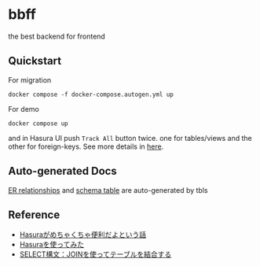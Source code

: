# bbff
the best backend for frontend

## Quickstart
For migration
```
docker compose -f docker-compose.autogen.yml up
```

For demo
```
docker compose up
```

and in Hasura UI push `Track All` button twice. one for tables/views and the other for foreign-keys. See more details in [here](https://hasura.io/docs/latest/schema/postgres/using-existing-database/).

## Auto-generated Docs
[ER relationships](https://raw.githubusercontent.com/tk42/bbff/main/dbdoc/schema.svg) and [schema table](./dbdoc/README.md) are auto-generated by tbls

## Reference
 - [Hasuraがめちゃくちゃ便利だよという話](https://qiita.com/maaz118/items/9e198ea91ad8fc624491)
 - [Hasuraを使ってみた](https://qiita.com/kyamamoto9120/items/e0f3f15dac9ff532e202)
 - [SELECT構文：JOINを使ってテーブルを結合する](https://rfs.jp/sb/sql/s03/03_3.html)
